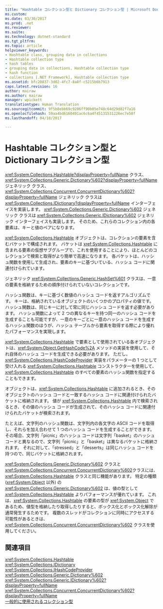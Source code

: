 ```yaml
---
title: "Hashtable コレクション型と Dictionary コレクション型 | Microsoft Docs"
ms.custom: 
ms.date: 03/30/2017
ms.prod: .net
ms.reviewer: 
ms.suite: 
ms.technology: dotnet-standard
ms.tgt_pltfrm: 
ms.topic: article
helpviewer_keywords:
- Hashtable class, grouping data in collections
- Hashtable collection type
- hash tables
- grouping data in collections, Hashtable collection type
- hash function
- collections [.NET Framework], Hashtable collection type
ms.assetid: bfc20837-3d02-4fc7-8a8f-c5215b6b7913
caps.latest.revision: 16
author: mairaw
ms.author: mairaw
manager: wpickett
translationtype: Human Translation
ms.sourcegitcommit: 9f5b8ebb69c9206ff90b05e748c64d29d82f7a16
ms.openlocfilehash: 59aa4bd6160491ac6c6a4f45131531226ec7e58f
ms.lasthandoff: 04/18/2017

---
```

# <a name="hashtable-and-dictionary-collection-types"></a>Hashtable コレクション型と Dictionary コレクション型
<xref:System.Collections.Hashtable?displayProperty=fullName> クラス、<xref:System.Collections.Generic.Dictionary%602?displayProperty=fullName> ジェネリック クラス、<xref:System.Collections.Concurrent.ConcurrentDictionary%602?displayProperty=fullName> ジェネリック クラスは <xref:System.Collections.IDictionary?displayProperty=fullName> インターフェイスを実装します。 <xref:System.Collections.Generic.Dictionary%602> ジェネリック クラスは <xref:System.Collections.Generic.IDictionary%602> ジェネリック インターフェイスも実装します。 そのため、これらのコレクション内の各要素は、キーと値のペアになります。  
  
 <xref:System.Collections.Hashtable> オブジェクトは、コレクションの要素を含むバケットで構成されます。 バケットは <xref:System.Collections.Hashtable> に含まれる要素の仮想サブグループで、これを使用することにより、ほとんどのコレクションで検索と取得がより簡単で高速になります。 各バケットは、ハッシュ関数を使用して生成され、要素のキーに基づいている、ハッシュ コードに関連付けられています。  
  
 ジェネリック <xref:System.Collections.Generic.HashSet%601> クラスは、一意の要素を格納するための順序付けられていないコレクションです。  
  
 ハッシュ関数は、キーに基づく数値のハッシュ コードを返すアルゴリズムです。 キーは、格納されているオブジェクトのいくつかのプロパティの値です。 ハッシュ関数は、同じキーに対して常に同じハッシュ コードを返す必要があります。 ハッシュ関数によって 2 つの異なるキーを持つ同一のハッシュ コードを生成することも可能ですが、一意のキーごとに一意のハッシュ コードを生成するハッシュ関数のほうが、ハッシュ テーブルから要素を取得する際により優れたパフォーマンスを実現します。  
  
 <xref:System.Collections.Hashtable> で要素として使用されている各オブジェクトは、<xref:System.Object.GetHashCode%2A> メソッドの実装を使用して、それ自体のハッシュ コードを生成できる必要があります。 ただし、<xref:System.Collections.IHashCodeProvider> 実装をパラメーターの 1 つとして受け入れる <xref:System.Collections.Hashtable> コンストラクターを使用して、<xref:System.Collections.Hashtable> のすべての要素のハッシュ関数を指定することもできます。  
  
 オブジェクトは、<xref:System.Collections.Hashtable> に追加されるとき、そのオブジェクトのハッシュ コードと一致するハッシュ コードに関連付けられたバケットに格納されます。 値が <xref:System.Collections.Hashtable> 内で検索されるとき、その値のハッシュ コードが生成されて、そのハッシュ コードに関連付けられたバケットが検索されます。  
  
 たとえば、文字列のハッシュ関数は、文字列内の各文字の ASCII コードを取得し、それらを加え合わせて 1 つのハッシュ コードを生成することができます。 その場合、文字列「picnic」のハッシュ コードは文字列「basket」のハッシュ コードと異なるので、文字列「picnic」と「basket」は異なるバケットに格納されます。 それに対して、「stressed」と「desserts」は同じハッシュ コードを持つので、同じバケットに格納されます。  
  
 <xref:System.Collections.Generic.Dictionary%602> クラスと <xref:System.Collections.Concurrent.ConcurrentDictionary%602>クラスには、<xref:System.Collections.Hashtable> クラスと同じ機能があります。 特定の種類 (<xref:System.Object> 以外) の <xref:System.Collections.Generic.Dictionary%602> は、値の型として <xref:System.Collections.Hashtable> よりパフォーマンスが優れています。 これは、<xref:System.Collections.Hashtable> の要素の型が <xref:System.Object> であるため、値型を格納したり取得したりすると、ボックス化とボックス化解除が通常発生するためです。 複数のスレッドがコレクションに同時にアクセスする可能性があるときは、<xref:System.Collections.Concurrent.ConcurrentDictionary%602> クラスを使用してください。  
  
## <a name="see-also"></a>関連項目  
 <xref:System.Collections.Hashtable>   
 <xref:System.Collections.IDictionary>   
 <xref:System.Collections.IHashCodeProvider>   
 <xref:System.Collections.Generic.Dictionary%602>   
 <xref:System.Collections.Generic.IDictionary%602?displayProperty=fullName>   
 <xref:System.Collections.Concurrent.ConcurrentDictionary%602?displayProperty=fullName>   
 [ 一般的に使用されるコレクション型](../../../docs/standard/collections/commonly-used-collection-types.md)
